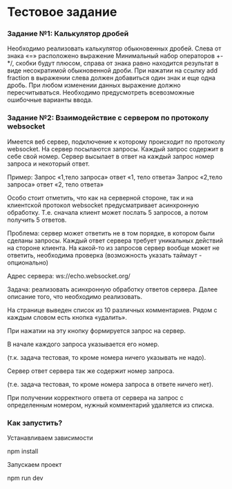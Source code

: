 <h1>Тестовое задание</h1>

<h3>Задание №1: Калькулятор дробей</h3>
<p>Необходимо реализовать калькулятор обыкновенных дробей. Слева от знака «=» расположено выражение Минимальный набор
  операторов +-*/, скобки будут плюсом, справа от знака равно находится результат в виде несократимой обыкновенной
  дроби. При нажатии на ссылку add fraction в выражении слева должен добавиться один знак и еще одна дробь. При любом
  изменении данных выражение должно пересчитываться. Необходимо предусмотреть всевозможные ошибочные варианты ввода.</p>

<h3>Задание №2: Взаимодействие с сервером по протоколу websocket</h3>
<p>Имеется веб сервер, подключение к которому происходит по протоколу websocket. На сервер посылаются запросы. Каждый
  запрос содержит в себе свой номер. Сервер высылает в ответ на каждый запрос номер запроса и некоторый ответ.</p><p>
  Пример: Запрос «1,тело запроса» ответ «1, тело ответа» Запрос «2,тело запроса» ответ «2, тело ответа»</p><p>
  Особо стоит отметить, что как на серверной стороне, так и на клиентской протокол websocket предусматривает
  асинхронную обработку. Т.е. сначала клиент может послать 5 запросов, а потом получить 5 ответов.</p><p>Проблема:
  сервер может ответить не в том порядке, в котором были сделаны запросы. Каждый ответ сервера требует уникальных
  действий на стороне клиента. На какой-то из запросов сервер вообще может не ответить, необходима проверка
  (возможность указать таймаут - опционально)</p><p>Адрес сервера: ws://echo.websocket.org/</p><p>Задача: реализовать
  асинхронную обработку ответов сервера. Далее описание того, что необходимо реализовать.</p><p>На странице выведен
  список из 10 различных комментариев. Рядом с каждым словом есть кнопка «удалить».</p><p>При нажатии на эту кнопку
  формируется запрос на сервер.</p><p>В начале каждого запроса указывается его номер.</p><p>(т.к. задача тестовая, то
  кроме номера ничего указывать не надо).</p><p>Сервер ответ сервера так же содержит номер запроса.</p><p>(т.е. задача
  тестовая, то кроме номера запроса в ответе ничего нет).</p><p>При получении корректного ответа от сервера на запрос с
  определенным номером, нужный комментарий удаляется из списка.</p>

<h3>Как запустить?</h3>
<p>Устанавливаем зависимости</p><p>npm install</p><p>Запускаем проект</p><p>npm run dev</p>
